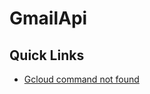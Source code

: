 # GmailApi

## Quick Links

 * [Gcloud command not found](http://stackoverflow.com/questions/31037279/gcloud-command-not-found-while-installing-google-cloud-sdk)

